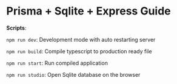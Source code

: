 # Prisma + Sqlite + Express Guide

**Scripts**:

`npm run dev`: Development mode with auto restarting server

`npm run build`: Compile typescript to production ready file

`npm run start`: Run compiled application

`npm run studio`: Open Sqlite database on the browser

